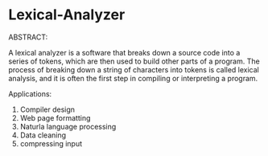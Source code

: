 # Lexical-Analyzer

ABSTRACT:

A lexical analyzer is a software that breaks down a source code into a series of tokens, which are then used to build other parts of a program. The process of breaking down a string of characters into tokens is called lexical analysis, and it is often the first step in compiling or interpreting a program.

Applications:
1. Compiler design
2. Web page formatting
3. Naturla language processing
4. Data cleaning
5. compressing input
